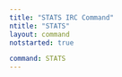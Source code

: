 ```yaml
---
title: "STATS IRC Command"
ntitle: "STATS"
layout: command
notstarted: true

command: STATS
---
```


